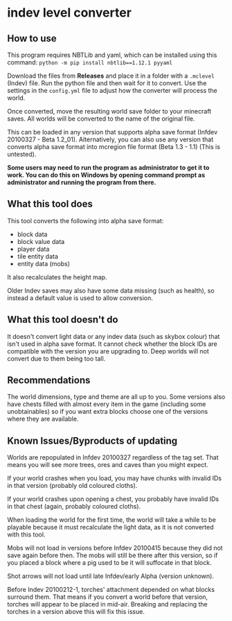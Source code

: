# indev level converter

## How to use
This program requires NBTLib and yaml, which can be installed using this command: 
`python -m pip install nbtlib==1.12.1 pyyaml`

Download the files from **Releases** and place it in a folder with a `.mclevel` (Indev) file. Run the python file and then wait for it to convert. Use the settings in the `config.yml` file to adjust how the converter will process the world.

Once converted, move the resulting world save folder to your minecraft saves. All worlds will be converted to the name of the original file. 

This can be loaded in any version that supports alpha save format (Infdev 20100327 - Beta 1.2_01).
Alternatively, you can also use any version that converts alpha save format into mcregion file format (Beta 1.3 - 1.1) (This is untested). 

**Some users may need to run the program as administrator to get it to work. You can do this on Windows by opening command prompt as administrator and running the program from there.**

## What this tool does
This tool converts the following into alpha save format:
* block data
* block value data
* player data
* tile entity data 
* entity data (mobs)

It also recalculates the height map.

Older Indev saves may also have some data missing (such as health), so instead a default value is used to allow conversion.

## What this tool doesn't do
It doesn't convert light data or any indev data (such as skybox colour) that isn't used in alpha save format.
It cannot check whether the block IDs are compatible with the version you are upgrading to.
Deep worlds will not convert due to them being too tall.

## Recommendations
The world dimensions, type and theme are all up to you.
Some versions also have chests filled with almost every item in the game (including some unobtainables) so if you want extra blocks choose one of the versions where they are available.

## Known Issues/Byproducts of updating
Worlds are repopulated in Infdev 20100327 regardless of the tag set. That means you will see more trees, ores and caves than you might expect.

If your world crashes when you load, you may have chunks with invalid IDs in that version (probably old coloured cloths).

If your world crashes upon opening a chest, you probably have invalid IDs in that chest (again, probably coloured cloths).

When loading the world for the first time, the world will take a while to be playable because it must recalculate the light data, as it is not converted with this tool.

Mobs will not load in versions before Infdev 20100415 because they did not save again before then. The mobs will still be there after this version, so if you placed a block where a pig used to be it will suffocate in that block.

Shot arrows will not load until late Infdev/early Alpha (version unknown).

Before Indev 20100212-1, torches' attachment depended on what blocks surround them. That means if you convert a world before that version, torches will appear to be placed in mid-air. Breaking and replacing the torches in a version above this will fix this issue.
